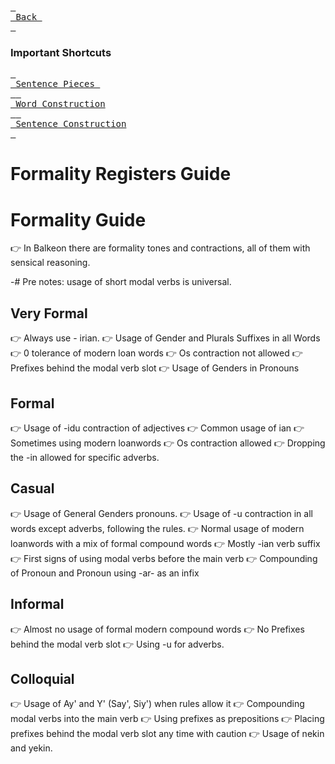 [<kbd> <br> Back <br> </kbd>][Back]

[Back]: https://metroman.me/en/balkeon/docs

### Important Shortcuts

[<kbd> <br> Sentence Pieces <br> </kbd>][StPs][<kbd> <br> Word Construction <br> </kbd>][WdCn][<kbd> <br> Sentence Construction <br> </kbd>][SnCo]

[StPs]: https://metroman.me/en/balkeon/docs/instructions/sentencepieces
[WdCn]: https://metroman.me/en/balkeon/docs/instructions/wordconstruction
[SnCo]: https://metroman.me/en/balkeon/docs/instructions/sentences

# Formality Registers Guide

# Formality Guide

👉 In Balkeon there are formality tones and contractions, all of them with sensical reasoning.

-# Pre notes: usage of short modal verbs is universal. 

## Very Formal

👉 Always use - irian.
👉 Usage of Gender and Plurals Suffixes in all Words
👉 0 tolerance of modern loan words
👉 Os contraction not allowed
👉 Prefixes behind the modal verb slot
👉 Usage of Genders in Pronouns

## Formal

👉 Usage of -idu contraction of adjectives
👉 Common usage of ian
👉 Sometimes using modern loanwords
👉 Os contraction allowed
👉 Dropping the -in allowed for specific adverbs.

## Casual

👉 Usage of General Genders pronouns.
👉 Usage of -u contraction in all words except adverbs, following the rules.
👉 Normal usage of modern loanwords with a mix of formal compound words
👉 Mostly -ian verb suffix
👉 First signs of using modal verbs before the main verb
👉 Compounding of Pronoun and Pronoun using -ar- as an infix

## Informal

👉 Almost no usage of formal modern compound words
👉 No Prefixes behind the modal verb slot 
👉 Using -u for adverbs. 

## Colloquial

👉 Usage of Ay' and Y' (Say', Siy') when rules allow it
👉 Compounding modal verbs into the main verb
👉 Using prefixes as prepositions
👉 Placing prefixes behind the modal verb slot any time with caution
👉 Usage of nekin and yekin.
